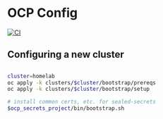 # OCP Config

[![CI](https://github.com/stocky37/ocp-config/actions/workflows/ci.yml/badge.svg)](https://github.com/stocky37/ocp-config/actions/workflows/ci.yml)

## Configuring a new cluster
##
```sh
cluster=homelab
oc apply -k clusters/$cluster/bootstrap/prereqs
oc apply -k clusters/$cluster/bootstrap/setup

# install common certs, etc. for sealed-secrets
$ocp_secrets_project/bin/bootstrap.sh
```
